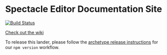 Spectacle Editor Documentation Site
======================

[![Build Status](https://travis-ci.org/FormidableLabs/spectacle-editor-docs.svg?branch=master)](https://travis-ci.org/FormidableLabs/spectacle-editor-docs)

[Check out the wiki](https://github.com/FormidableLabs/formidable-landers/wiki)

To release this lander, please follow the [archetype release instructions](https://github.com/FormidableLabs/builder-docs-archetype#lander-release) for our `npm version` workflow.
